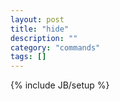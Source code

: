 ```yaml
---
layout: post
title: "hide"
description: ""
category: "commands"
tags: []
---
```

{% include JB/setup %}

